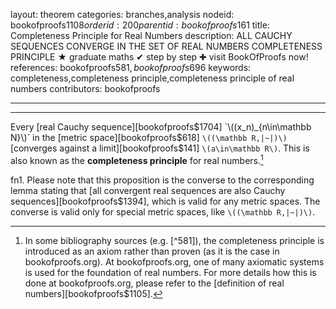 layout: theorem
categories: branches,analysis
nodeid: bookofproofs$1108
orderid: 200
parentid: bookofproofs$161
title: Completeness Principle for Real Numbers
description: ALL CAUCHY SEQUENCES CONVERGE IN THE SET OF REAL NUMBERS COMPLETENESS PRINCIPLE ★ graduate maths ✔ step by step ✚ visit BookOfProofs now!
references: bookofproofs$581,bookofproofs$696
keywords: completeness,completeness principle,completeness principle of real numbers
contributors: bookofproofs

---


---

Every [real Cauchy sequence][bookofproofs$1704] `\((x_n)_{n\in\mathbb N}\)` in the [metric space][bookofproofs$618] `\((\mathbb R,|~|)\)` [converges against a limit][bookofproofs$141] `\(a\in\mathbb R\)`. This is also known as the **completeness principle** for real numbers.[^2]

fn1. Please note that this proposition is the converse to the corresponding lemma stating that [all convergent real sequences are also Cauchy sequences][bookofproofs$1394], which is valid for any metric spaces. The converse is valid only for special metric spaces, like `\((\mathbb R,|~|)\)`.

[^2]: In some bibliography sources (e.g. [^581]), the completeness principle is introduced as an axiom rather than proven (as it is the case in bookofproofs.org). At bookofproofs.org, one of many axiomatic systems is used for the foundation of real numbers. For more details how this is done at bookofproofs.org, please refer to the [definition of real numbers][bookofproofs$1105].